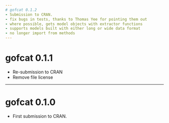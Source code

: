 ```yaml
---
# gofcat 0.1.2
- Submission to CRAN.
- fix bugs in tests, thanks to Thomas Yee for pointing them out
- where possible, gets model objects with extractor functions
- supports models built with either long or wide data format
- no longer import from methods
---
```

# gofcat 0.1.1
- Re-submission to CRAN
- Remove file license

---
# gofcat 0.1.0
- First submission to CRAN.

